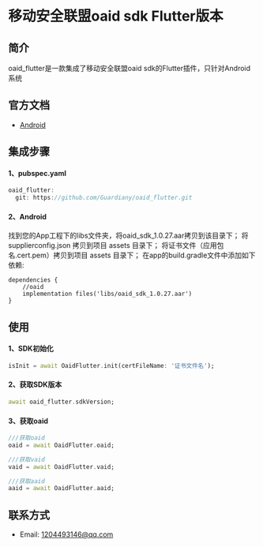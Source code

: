 # 移动安全联盟oaid sdk Flutter版本

## 简介
  oaid_flutter是一款集成了移动安全联盟oaid sdk的Flutter插件，只针对Android系统

## 官方文档
* [Android](http://www.msa-alliance.cn/)

## 集成步骤
#### 1、pubspec.yaml
```Dart
oaid_flutter:
  git: https://github.com/Guardiany/oaid_flutter.git
```

#### 2、Android
找到您的App⼯程下的libs⽂件夹，将oaid_sdk_1.0.27.aar拷⻉到该⽬录下；
将 supplierconfig.json 拷贝到项目 assets 目录下；
将证书文件（应用包名.cert.pem）拷贝到项目 assets 目录下；
在app的build.gradle⽂件中添加如下依赖:
```
dependencies {
    //oaid
    implementation files('libs/oaid_sdk_1.0.27.aar')
}
```

## 使用

#### 1、SDK初始化
```Dart
isInit = await OaidFlutter.init(certFileName: '证书文件名');
```
#### 2、获取SDK版本
```Dart
await oaid_flutter.sdkVersion;
```
#### 3、获取oaid
```Dart
///获取oaid
oaid = await OaidFlutter.oaid;

///获取vaid
vaid = await OaidFlutter.vaid;

///获取aaid
aaid = await OaidFlutter.aaid;
```

## 联系方式
* Email: 1204493146@qq.com
